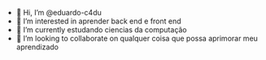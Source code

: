 - 👋 Hi, I’m @eduardo-c4du
- 👀 I’m interested in aprender back end e front end
- 🌱 I’m currently estudando ciencias da computação
- 💞️ I’m looking to collaborate on qualquer coisa que possa  aprimorar meu aprendizado
  

<!---
eduardo-c4du/eduardo-c4du is a ✨ special ✨ repository because its `README.md` (this file) appears on your GitHub profile.
You can click the Preview link to take a look at your changes.
--->
